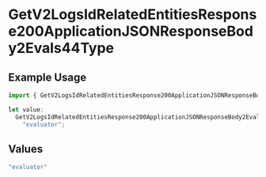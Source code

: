 # GetV2LogsIdRelatedEntitiesResponse200ApplicationJSONResponseBody2Evals44Type

## Example Usage

```typescript
import { GetV2LogsIdRelatedEntitiesResponse200ApplicationJSONResponseBody2Evals44Type } from "orq-poc-typescript-multi-env-version/models/operations";

let value:
  GetV2LogsIdRelatedEntitiesResponse200ApplicationJSONResponseBody2Evals44Type =
    "evaluator";
```

## Values

```typescript
"evaluator"
```